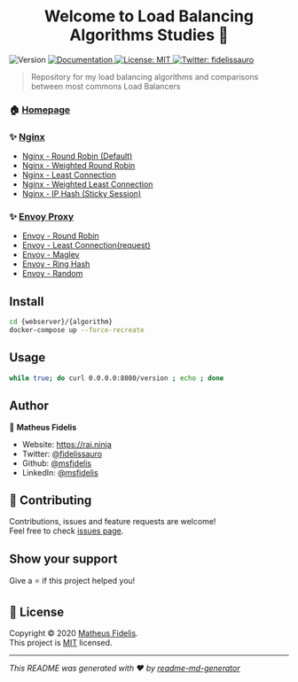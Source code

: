 <h1 align="center">Welcome to Load Balancing Algorithms Studies 👋</h1>
<p>
  <img alt="Version" src="https://img.shields.io/badge/version-v0-blue.svg?cacheSeconds=2592000" />
  <a href="/" target="_blank">
    <img alt="Documentation" src="https://img.shields.io/badge/documentation-yes-brightgreen.svg" />
  </a>
  <a href="LICENSE" target="_blank">
    <img alt="License: MIT" src="https://img.shields.io/badge/License-MIT-yellow.svg" />
  </a>
  <a href="https://twitter.com/fidelissauro" target="_blank">
    <img alt="Twitter: fidelissauro" src="https://img.shields.io/twitter/follow/fidelissauro.svg?style=social" />
  </a>
</p>

> Repository for my load balancing algorithms and comparisons between most commons Load Balancers

### 🏠 [Homepage](/)

### ✨ [Nginx](https://docs.nginx.com/nginx/admin-guide/load-balancer/http-load-balancer/)

* [Nginx - Round Robin (Default)](./nginx/round_robin)
* [Nginx - Weighted Round Robin](./nginx/round_robin_weight)
* [Nginx - Least Connection](./nginx/least_connection)
* [Nginx - Weighted Least Connection](./nginx/least_connection_weight)
* [Nginx - IP Hash (Sticky Session)](./nginx/ip_hash)



### ✨ [Envoy Proxy](https://www.envoyproxy.io/docs/envoy/latest/intro/arch_overview/upstream/load_balancing/load_balancers/)

* [Envoy - Round Robin](./envoy/round_robin)
* [Envoy - Least Connection(request)](./envoy/least_connection)
* [Envoy - Maglev](./envoy/maglev)
* [Envoy - Ring Hash](./envoy/ring_hash)
* [Envoy - Random](./envoy/random)


## Install

```sh
cd {webserver}/{algorithm}  
docker-compose up --force-recreate
```

## Usage

```sh
while true; do curl 0.0.0.0:8080/version ; echo ; done
```


## Author

👤 **Matheus Fidelis**

* Website: https://raj.ninja
* Twitter: [@fidelissauro](https://twitter.com/fidelissauro)
* Github: [@msfidelis](https://github.com/msfidelis)
* LinkedIn: [@msfidelis](https://linkedin.com/in/msfidelis)

## 🤝 Contributing

Contributions, issues and feature requests are welcome!<br />Feel free to check [issues page](/issues). 

## Show your support

Give a ⭐️ if this project helped you!

## 📝 License

Copyright © 2020 [Matheus Fidelis](https://github.com/msfidelis).<br />
This project is [MIT](LICENSE) licensed.

***
_This README was generated with ❤️ by [readme-md-generator](https://github.com/kefranabg/readme-md-generator)_